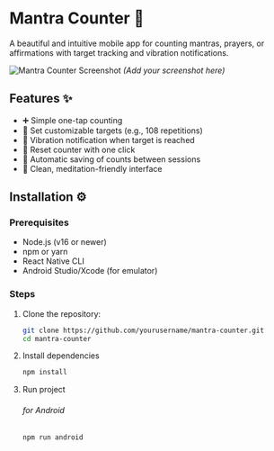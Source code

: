 # Mantra Counter 🧘

A beautiful and intuitive mobile app for counting mantras, prayers, or affirmations with target tracking and vibration notifications.

![Mantra Counter Screenshot](screenshot.png) *(Add your screenshot here)*

## Features ✨

- ➕ Simple one-tap counting
- 🎯 Set customizable targets (e.g., 108 repetitions)
- 🔔 Vibration notification when target is reached
- 🔄 Reset counter with one click
- 💾 Automatic saving of counts between sessions
- 🌙 Clean, meditation-friendly interface

## Installation ⚙️

### Prerequisites
- Node.js (v16 or newer)
- npm or yarn
- React Native CLI
- Android Studio/Xcode (for emulator)

### Steps
1. Clone the repository:
   ```bash
   git clone https://github.com/yourusername/mantra-counter.git
   cd mantra-counter
    ```
2. Install dependencies
    ```bash
    npm install
    ```

3. Run project
    ###### for Android
    ```bash
    npm run android
    ```